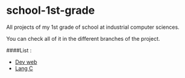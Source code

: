 # school-1st-grade
All projects of my 1st grade of school at industrial computer sciences.

You can check all of it in the different branches of the project.

####List :
- [Dev web](https://github.com/Jejesar/school-1st-grade/tree/web-language)
- [Lang C](https://github.com/Jejesar/school-1st-grade/tree/c-language)

